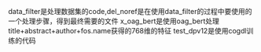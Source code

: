 data_filter是处理数据集的code,del_noref是在使用data_filter的过程中要使用的一个处理步骤，得到最终需要的文件
x_oag_bert是使用oag_bert处理title+abstract+author+fos.name获得的768维的特征
test_dpv12是使用cogdl训练的代码
